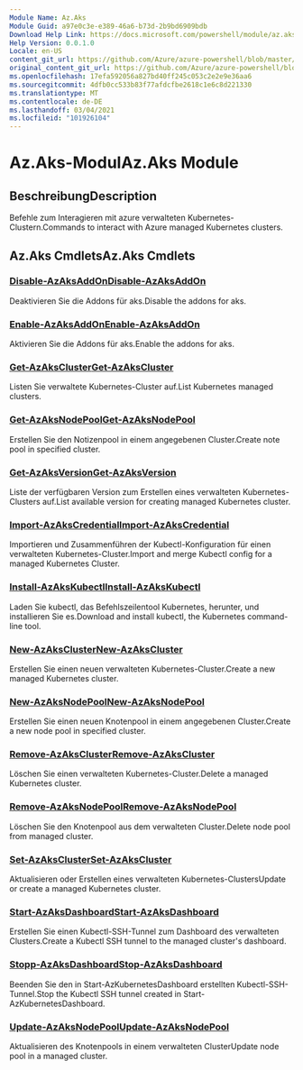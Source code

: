 ```yaml
---
Module Name: Az.Aks
Module Guid: a97e0c3e-e389-46a6-b73d-2b9bd6909bdb
Download Help Link: https://docs.microsoft.com/powershell/module/az.aks
Help Version: 0.0.1.0
Locale: en-US
content_git_url: https://github.com/Azure/azure-powershell/blob/master/src/Aks/Aks/help/Az.Aks.md
original_content_git_url: https://github.com/Azure/azure-powershell/blob/master/src/Aks/Aks/help/Az.Aks.md
ms.openlocfilehash: 17efa592056a827bd40ff245c053c2e2e9e36aa6
ms.sourcegitcommit: 4dfb0cc533b83f77afdcfbe2618c1e6c8d221330
ms.translationtype: MT
ms.contentlocale: de-DE
ms.lasthandoff: 03/04/2021
ms.locfileid: "101926104"
---
```

# <span data-ttu-id="8bcbd-101">Az.Aks-Modul</span><span class="sxs-lookup"><span data-stu-id="8bcbd-101">Az.Aks Module</span></span>
## <span data-ttu-id="8bcbd-102">Beschreibung</span><span class="sxs-lookup"><span data-stu-id="8bcbd-102">Description</span></span>
<span data-ttu-id="8bcbd-103">Befehle zum Interagieren mit azure verwalteten Kubernetes-Clustern.</span><span class="sxs-lookup"><span data-stu-id="8bcbd-103">Commands to interact with Azure managed Kubernetes clusters.</span></span>

## <span data-ttu-id="8bcbd-104">Az.Aks Cmdlets</span><span class="sxs-lookup"><span data-stu-id="8bcbd-104">Az.Aks Cmdlets</span></span>
### [<span data-ttu-id="8bcbd-105">Disable-AzAksAddOn</span><span class="sxs-lookup"><span data-stu-id="8bcbd-105">Disable-AzAksAddOn</span></span>](Disable-AzAksAddOn.md)
<span data-ttu-id="8bcbd-106">Deaktivieren Sie die Addons für aks.</span><span class="sxs-lookup"><span data-stu-id="8bcbd-106">Disable the addons for aks.</span></span>

### [<span data-ttu-id="8bcbd-107">Enable-AzAksAddOn</span><span class="sxs-lookup"><span data-stu-id="8bcbd-107">Enable-AzAksAddOn</span></span>](Enable-AzAksAddOn.md)
<span data-ttu-id="8bcbd-108">Aktivieren Sie die Addons für aks.</span><span class="sxs-lookup"><span data-stu-id="8bcbd-108">Enable the addons for aks.</span></span>

### [<span data-ttu-id="8bcbd-109">Get-AzAksCluster</span><span class="sxs-lookup"><span data-stu-id="8bcbd-109">Get-AzAksCluster</span></span>](Get-AzAksCluster.md)
<span data-ttu-id="8bcbd-110">Listen Sie verwaltete Kubernetes-Cluster auf.</span><span class="sxs-lookup"><span data-stu-id="8bcbd-110">List Kubernetes managed clusters.</span></span>

### [<span data-ttu-id="8bcbd-111">Get-AzAksNodePool</span><span class="sxs-lookup"><span data-stu-id="8bcbd-111">Get-AzAksNodePool</span></span>](Get-AzAksNodePool.md)
<span data-ttu-id="8bcbd-112">Erstellen Sie den Notizenpool in einem angegebenen Cluster.</span><span class="sxs-lookup"><span data-stu-id="8bcbd-112">Create note pool in specified cluster.</span></span>

### [<span data-ttu-id="8bcbd-113">Get-AzAksVersion</span><span class="sxs-lookup"><span data-stu-id="8bcbd-113">Get-AzAksVersion</span></span>](Get-AzAksVersion.md)
<span data-ttu-id="8bcbd-114">Liste der verfügbaren Version zum Erstellen eines verwalteten Kubernetes-Clusters auf.</span><span class="sxs-lookup"><span data-stu-id="8bcbd-114">List available version for creating managed Kubernetes cluster.</span></span>

### [<span data-ttu-id="8bcbd-115">Import-AzAksCredential</span><span class="sxs-lookup"><span data-stu-id="8bcbd-115">Import-AzAksCredential</span></span>](Import-AzAksCredential.md)
<span data-ttu-id="8bcbd-116">Importieren und Zusammenführen der Kubectl-Konfiguration für einen verwalteten Kubernetes-Cluster.</span><span class="sxs-lookup"><span data-stu-id="8bcbd-116">Import and merge Kubectl config for a managed Kubernetes Cluster.</span></span>

### [<span data-ttu-id="8bcbd-117">Install-AzAksKubectl</span><span class="sxs-lookup"><span data-stu-id="8bcbd-117">Install-AzAksKubectl</span></span>](Install-AzAksKubectl.md)
<span data-ttu-id="8bcbd-118">Laden Sie kubectl, das Befehlszeilentool Kubernetes, herunter, und installieren Sie es.</span><span class="sxs-lookup"><span data-stu-id="8bcbd-118">Download and install kubectl, the Kubernetes command-line tool.</span></span>

### [<span data-ttu-id="8bcbd-119">New-AzAksCluster</span><span class="sxs-lookup"><span data-stu-id="8bcbd-119">New-AzAksCluster</span></span>](New-AzAksCluster.md)
<span data-ttu-id="8bcbd-120">Erstellen Sie einen neuen verwalteten Kubernetes-Cluster.</span><span class="sxs-lookup"><span data-stu-id="8bcbd-120">Create a new managed Kubernetes cluster.</span></span>

### [<span data-ttu-id="8bcbd-121">New-AzAksNodePool</span><span class="sxs-lookup"><span data-stu-id="8bcbd-121">New-AzAksNodePool</span></span>](New-AzAksNodePool.md)
<span data-ttu-id="8bcbd-122">Erstellen Sie einen neuen Knotenpool in einem angegebenen Cluster.</span><span class="sxs-lookup"><span data-stu-id="8bcbd-122">Create a new node pool in specified cluster.</span></span>

### [<span data-ttu-id="8bcbd-123">Remove-AzAksCluster</span><span class="sxs-lookup"><span data-stu-id="8bcbd-123">Remove-AzAksCluster</span></span>](Remove-AzAksCluster.md)
<span data-ttu-id="8bcbd-124">Löschen Sie einen verwalteten Kubernetes-Cluster.</span><span class="sxs-lookup"><span data-stu-id="8bcbd-124">Delete a managed Kubernetes cluster.</span></span>

### [<span data-ttu-id="8bcbd-125">Remove-AzAksNodePool</span><span class="sxs-lookup"><span data-stu-id="8bcbd-125">Remove-AzAksNodePool</span></span>](Remove-AzAksNodePool.md)
<span data-ttu-id="8bcbd-126">Löschen Sie den Knotenpool aus dem verwalteten Cluster.</span><span class="sxs-lookup"><span data-stu-id="8bcbd-126">Delete node pool from managed cluster.</span></span>

### [<span data-ttu-id="8bcbd-127">Set-AzAksCluster</span><span class="sxs-lookup"><span data-stu-id="8bcbd-127">Set-AzAksCluster</span></span>](Set-AzAksCluster.md)
<span data-ttu-id="8bcbd-128">Aktualisieren oder Erstellen eines verwalteten Kubernetes-Clusters</span><span class="sxs-lookup"><span data-stu-id="8bcbd-128">Update or create a managed Kubernetes cluster.</span></span>

### [<span data-ttu-id="8bcbd-129">Start-AzAksDashboard</span><span class="sxs-lookup"><span data-stu-id="8bcbd-129">Start-AzAksDashboard</span></span>](Start-AzAksDashboard.md)
<span data-ttu-id="8bcbd-130">Erstellen Sie einen Kubectl-SSH-Tunnel zum Dashboard des verwalteten Clusters.</span><span class="sxs-lookup"><span data-stu-id="8bcbd-130">Create a Kubectl SSH tunnel to the managed cluster's dashboard.</span></span>

### [<span data-ttu-id="8bcbd-131">Stopp-AzAksDashboard</span><span class="sxs-lookup"><span data-stu-id="8bcbd-131">Stop-AzAksDashboard</span></span>](Stop-AzAksDashboard.md)
<span data-ttu-id="8bcbd-132">Beenden Sie den in Start-AzKubernetesDashboard erstellten Kubectl-SSH-Tunnel.</span><span class="sxs-lookup"><span data-stu-id="8bcbd-132">Stop the Kubectl SSH tunnel created in Start-AzKubernetesDashboard.</span></span>

### [<span data-ttu-id="8bcbd-133">Update-AzAksNodePool</span><span class="sxs-lookup"><span data-stu-id="8bcbd-133">Update-AzAksNodePool</span></span>](Update-AzAksNodePool.md)
<span data-ttu-id="8bcbd-134">Aktualisieren des Knotenpools in einem verwalteten Cluster</span><span class="sxs-lookup"><span data-stu-id="8bcbd-134">Update node pool in a managed cluster.</span></span>

